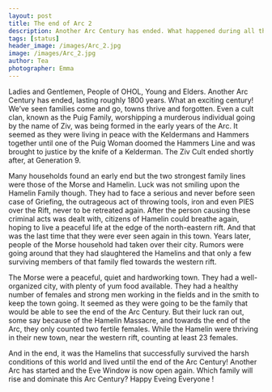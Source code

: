 ```yaml
---
layout: post
title: The end of Arc 2
description: Another Arc Century has ended. What happened during all those years ?
tags: [status]
header_image: /images/Arc_2.jpg
image: /images/Arc_2.jpg
author: Tea
photographer: Emma
---
```


Ladies and Gentlemen, People of OHOL, Young and Elders. Another Arc Century has ended, lasting roughly 1800 years. What an exciting century! We’ve seen families come and go, towns thrive and forgotten. Even a cult clan, known as the Puig Family, worshipping a murderous individual going by the name of Ziv, was being formed in the early years of the Arc. It seemed as they were living in peace with the Keldermans and Hammers together until one of the Puig Woman doomed the Hammers Line and was brought to justice by the knife of a Kelderman. The Ziv Cult ended shortly after, at Generation 9.

Many households found an early end but the two strongest family lines were those of the Morse and Hamelin.
Luck was not smiling upon the Hamelin Family though. They had to face a serious and never before seen case of Griefing, the outrageous act of throwing tools, iron and even PIES over the Rift, never to be retreated again. After the person causing these criminal acts was dealt with, citizens of Hamelin could breathe again, hoping to live a peaceful life at the edge of the north-eastern rift. And that was the last time that they were ever seen again in this town. Years later, people of the Morse household had taken over their city. Rumors were going around that they had slaughtered the Hamelins and that only a few surviving members of that family fled towards the western rift.

The Morse were a peaceful, quiet and hardworking town. They had a well-organized city, with plenty of yum food available. They had a healthy number of females and strong men working in the fields and in the smith to keep the town going. It seemed as they were going to be the family that would be able to see the end of the Arc Century. But their luck ran out, some say because of the Hamelin Massacre, and towards the end of the Arc, they only counted two fertile females. While the Hamelin were thriving in their new town, near the western rift, counting at least 23 females.

And in the end, it was the Hamelins that successfully survived the harsh conditions of this world and lived until the end of the Arc Century! Another Arc has started and the Eve Window is now open again. Which family will rise and dominate this Arc Century?
Happy Eveing Everyone !